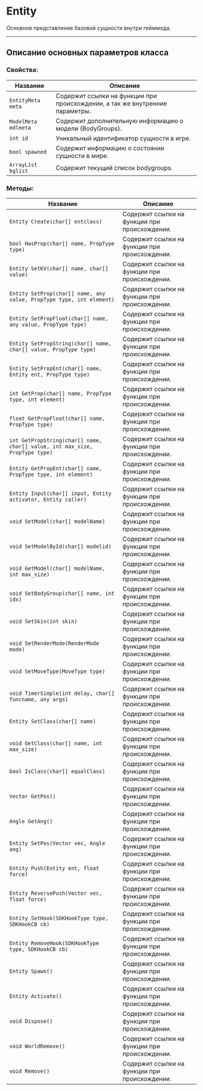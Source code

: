# Entity

Основное представление базовой сущности внутри гейммода.

------------------

## Описание основных параметров класса

### Свойства:  
| Название       | Описание |
| ------------- | ---------|
| `EntityMeta meta` | Содержит ссылки на функции при происхождении, а так же внутренние параметры. |
| `ModelMeta mdlmeta` | Содержит дополнительную информацию о модели (BodyGroups). |
| `int id` | Уникальный идентификатор сущности в игре. |
| `bool spawned` | Содержит информацию о состоянии сущности в мире. |
| `ArrayList bglist` | Содержит текущий список bodygroups. |

### Методы:  
| Название       | Описание |
| ------------- | ---------|
| `Entity Create(char[] entclass)` | Содержит ссылки на функции при происхождении. |
| `bool HasProp(char[] name, PropType type)` | Содержит ссылки на функции при происхождении. |
| `Entity SetKV(char[] name, char[] value)` | Содержит ссылки на функции при происхождении. |
| `Entity SetProp(char[] name, any value, PropType type, int element)` | Содержит ссылки на функции при происхождении. |
| `Entity SetPropFloat(char[] name, any value, PropType type)` | Содержит ссылки на функции при происхождении. |
| `Entity SetPropString(char[] name, char[] value, PropType type)` | Содержит ссылки на функции при происхождении. |
| `Entity SetPropEnt(char[] name, Entity ent, PropType type)` | Содержит ссылки на функции при происхождении. |
| `int GetProp(char[] name, PropType type, int element)` | Содержит ссылки на функции при происхождении. |
| `float GetPropFloat(char[] name, PropType type)` | Содержит ссылки на функции при происхождении. |
| `int GetPropString(char[] name, char[] value, int max_size, PropType type)` | Содержит ссылки на функции при происхождении. |
| `Entity GetPropEnt(char[] name, PropType type, int element)` | Содержит ссылки на функции при происхождении. |
| `Entity Input(char[] input, Entity activator, Entity caller)` | Содержит ссылки на функции при происхождении. |
| `void SetModel(char[] modelName)` | Содержит ссылки на функции при происхождении. |
| `void SetModelById(char[] modelid)` | Содержит ссылки на функции при происхождении. |
| `void GetModel(char[] modelName, int max_size)` | Содержит ссылки на функции при происхождении. |
| `void SetBodyGroup(char[] name, int idx)` | Содержит ссылки на функции при происхождении. |
| `void SetSkin(int skin)` | Содержит ссылки на функции при происхождении. |
| `void SetRenderMode(RenderMode mode)` | Содержит ссылки на функции при происхождении. |
| `void SetMoveType(MoveType type)` | Содержит ссылки на функции при происхождении. |
| `void TimerSimple(int delay, char[] funcname, any args)` | Содержит ссылки на функции при происхождении. |
| `Entity SetClass(char[] name)` | Содержит ссылки на функции при происхождении. |
| `void GetClass(char[] name, int max_size)` | Содержит ссылки на функции при происхождении. |
| `bool IsClass(char[] equalClass)` | Содержит ссылки на функции при происхождении. |
| `Vector GetPos()` | Содержит ссылки на функции при происхождении. |
| `Angle GetAng()` | Содержит ссылки на функции при происхождении. |
| `Entity SetPos(Vector vec, Angle ang)` | Содержит ссылки на функции при происхождении. |
| `Entity Push(Entity ent, float force)` | Содержит ссылки на функции при происхождении. |
| `Entity ReversePush(Vector vec, float force)` | Содержит ссылки на функции при происхождении. |
| `Entity SetHook(SDKHookType type, SDKHookCB cb)` | Содержит ссылки на функции при происхождении. |
| `Entity RemoveHook(SDKHookType type, SDKHookCB cb)` | Содержит ссылки на функции при происхождении. |
| `Entity Spawn()` | Содержит ссылки на функции при происхождении. |
| `Entity Activate()` | Содержит ссылки на функции при происхождении. |
| `void Dispose()` | Содержит ссылки на функции при происхождении. |
| `void WorldRemove()` | Содержит ссылки на функции при происхождении. |
| `void Remove()` | Содержит ссылки на функции при происхождении. |